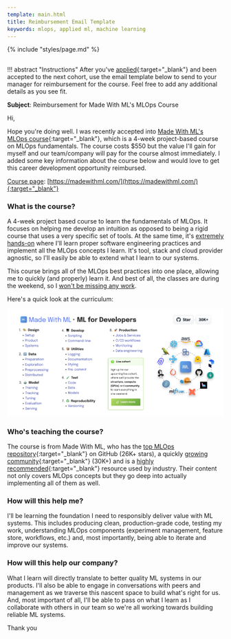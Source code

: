 ```yaml
---
template: main.html
title: Reimbursement Email Template
keywords: mlops, applied ml, machine learning
---
```


{% include "styles/page.md" %}

##

!!! abstract "Instructions"
    After you've [applied](index.md#apply){:target="_blank"} and been accepted to the next cohort, use the email template below to send to your manager for reimbursement for the course. Feel free to add any additional details as you see fit.

**Subject**: Reimbursement for Made With ML's MLOps Course

Hi,

Hope you're doing well. I was recently accepted into [Made With ML's MLOps course](index.md){:target="_blank"}, which is a 4-week project-based course on MLOps fundamentals. The course costs $550 but the value I'll gain for myself and our team/company will pay for the course almost immediately. I added some key information about the course below and would love to get this career development opportunity reimbursed.

<u>Course page</u>: [https://madewithml.com/](https://madewithml.com/){:target="_blank"}

### What is the course?

A 4-week project based course to learn the fundamentals of MLOps. It focuses on helping me develop an intuition as opposed to being a rigid course that uses a very specific set of tools. At the same time, it's <u>extremely hands-on</u> where I'll learn proper software engineering practices and implement all the MLOps concepts I learn. It's tool, stack and cloud provider agnostic, so I'll easily be able to extend what I learn to our systems.

This course brings all of the MLOps best practices into one place, allowing me to quickly (and properly) learn it. And best of all, the classes are during the weekend, so I <u>won't be missing any work</u>.

Here's a quick look at the curriculum:

<div class="ai-center-all">
    <img width="700" src="/static/images/mlops.png">
</div>

### Who's teaching the course?

The course is from Made With ML, who has the [top MLOps repository](https://github.com/topics/mlops){:target="_blank"} on GitHub (26K+ stars), a quickly [growing community](https://newsletter.madewithml.com/){:target="_blank"} (30K+) and is a [highly recommended](https://youtu.be/CjU_6OaYKpw?t=1009){:target="_blank"} resource used by industry. Their content not only covers MLOps concepts but they go deep into actually implementing all of them as well.

### How will this help me?

I'll be learning the foundation I need to responsibly deliver value with ML systems. This includes producing clean, production-grade code, testing my work, understanding MLOps components (experiment management, feature store, workflows, etc.) and, most importantly, being able to iterate and improve our systems.

### How will this help our company?

What I learn will directly translate to better quality ML systems in our products. I'll also be able to engage in conversations with peers and management as we traverse this nascent space to build what's right for us. And, most important of all, I'll be able to pass on what I learn as I collaborate with others in our team so we're all working towards building reliable ML systems.

Thank you